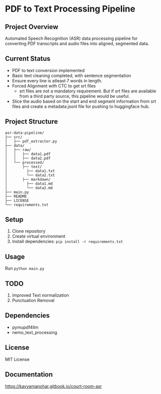 # PDF to Text Processing Pipeline

## Project Overview
Automated Speech Recognition (ASR) data processing pipeline for converting PDF transcripts and audio files into aligned, segmented data.

## Current Status
- PDF to text conversion implemented
- Basic text cleaning completed, with sentence segmentation
- Ensure every line is atleast 7 words in length.
- Forced Alignment with CTC to get srt files
    - srt files are not a mandatory requirement. But if srt files are available from a third party source, this pipeline would be useful.
- Slice the audio based on the start and end segment information from srt files and create a metadata.jsonl file for pushing to huggingface hub.

## Project Structure
```
asr-data-pipeline/
├── src/
│   ├── pdf_extractor.py
├── data/
│   ├── raw/
│   │   ├── data1.pdf
│   │   ├── data2.pdf
│   └── processed/
│       ├── text/
│         ├── data1.txt
│         └── data2.txt
│       ├── markdown/
│         ├── data1.md
│         └── data2.md
├── main.py
├── README
├── LICENSE
└── requirements.txt
```

## Setup
1. Clone repository
2. Create virtual environment
3. Install dependencies: `pip install -r requirements.txt`

## Usage
Run `python main.py`

## TODO

1. Improved Text normalization
2. Punctuation Removal

## Dependencies
- pymupdf4llm
- nemo_text_processing

## License

MIT License

## Documentation

https://kavyamanohar.gitbook.io/court-room-asr